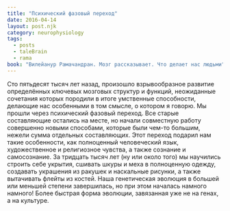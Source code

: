 ```yaml
---
title: "Психический фазовый переход"
date: 2016-04-14
layout: post.njk
category: neurophysiology
tags:
  - posts
  - taleBrain
  - rama
book: "Вилейанур Рамачандран. Мозг рассказывает. Что делает нас людьми"
---
```


Сто пятьдесят тысяч лет назад, произошло взрывообразное развитие определённых ключевых мозговых структур и функций, неожиданные сочетания которых породили в итоге умственные способности, делающие нас особенными в том смысле, о котором я говорю. Мы прошли через психический фазовый переход. Все старые составляющие остались на месте, но начали совместную работу совершенно новыми способами, которые были чем-то большим, нежели сумма отдельных составляющих. Этот переход подарил нам такие особенности, как полноценный человеческий язык, художественное и религиозное чувства, а также сознание и самосознание. За тридцать тысяч лет (ну или около того) мы научились строить себе укрытия, сшивать шкуры и меха в полноценную одежду, создавать украшения из ракушек и наскальные рисунки, а также вытачивать флейты из костей. Наша генетическая эволюция в большей или меньшей степени завершилась, но при этом началась намного намного! Более быстрая форма эволюции, завязанная уже не на генах, а на культуре.
